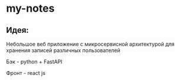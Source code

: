 # my-notes

## Идея:
Небольшое веб приложение с микросервисной архитектурой для хранения записей различных пользователей

Бэк - python + FastAPI

Фронт - react js
